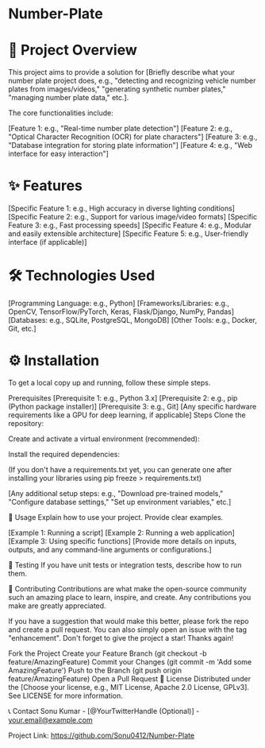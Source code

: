 # Number-Plate

# 🚀 Project Overview
This project aims to provide a solution for [Briefly describe what your number plate project does, e.g., "detecting and recognizing vehicle number plates from images/videos," "generating synthetic number plates," "managing number plate data," etc.].

The core functionalities include:

[Feature 1: e.g., "Real-time number plate detection"]
[Feature 2: e.g., "Optical Character Recognition (OCR) for plate characters"]
[Feature 3: e.g., "Database integration for storing plate information"]
[Feature 4: e.g., "Web interface for easy interaction"]
# ✨ Features
[Specific Feature 1: e.g., High accuracy in diverse lighting conditions]
[Specific Feature 2: e.g., Support for various image/video formats]
[Specific Feature 3: e.g., Fast processing speeds]
[Specific Feature 4: e.g., Modular and easily extensible architecture]
[Specific Feature 5: e.g., User-friendly interface (if applicable)]
# 🛠️ Technologies Used
[Programming Language: e.g., Python]
[Frameworks/Libraries: e.g., OpenCV, TensorFlow/PyTorch, Keras, Flask/Django, NumPy, Pandas]
[Databases: e.g., SQLite, PostgreSQL, MongoDB]
[Other Tools: e.g., Docker, Git, etc.]
# ⚙️ Installation
To get a local copy up and running, follow these simple steps.

Prerequisites
[Prerequisite 1: e.g., Python 3.x]
[Prerequisite 2: e.g., pip (Python package installer)]
[Prerequisite 3: e.g., Git]
[Any specific hardware requirements like a GPU for deep learning, if applicable]
Steps
Clone the repository:

Create and activate a virtual environment (recommended):

Install the required dependencies:

(If you don't have a requirements.txt yet, you can generate one after installing your libraries using pip freeze > requirements.txt)

[Any additional setup steps: e.g., "Download pre-trained models," "Configure database settings," "Set up environment variables," etc.]

🚀 Usage
Explain how to use your project. Provide clear examples.

[Example 1: Running a script]
[Example 2: Running a web application]
[Example 3: Using specific functions]
[Provide more details on inputs, outputs, and any command-line arguments or configurations.]

🧪 Testing
If you have unit tests or integration tests, describe how to run them.

🤝 Contributing
Contributions are what make the open-source community such an amazing place to learn, inspire, and create. Any contributions you make are greatly appreciated.

If you have a suggestion that would make this better, please fork the repo and create a pull request. You can also simply open an issue with the tag "enhancement".
Don't forget to give the project a star! Thanks again!

Fork the Project
Create your Feature Branch (git checkout -b feature/AmazingFeature)
Commit your Changes (git commit -m 'Add some AmazingFeature')
Push to the Branch (git push origin feature/AmazingFeature)
Open a Pull Request
📜 License
Distributed under the [Choose your license, e.g., MIT License, Apache 2.0 License, GPLv3]. See LICENSE for more information.

📞 Contact
Sonu Kumar - [@YourTwitterHandle (Optional)] - your.email@example.com

Project Link: https://github.com/Sonu0412/Number-Plate
